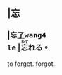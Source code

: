 ## [|]()<span lang=zh-tw>忘</span>


### <span lang=zh-tw>|忘[了]()<kbd>wang4<br>le</kbd> <ruby lang=zh-tw>[|]()忘<rt lang=ja>　わす</rt>れる</ruby>。</span>
to forget. forgot.
